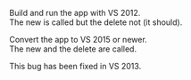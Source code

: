 Build and run the app with VS 2012.  
The new is called but the delete not (it should).  

Convert the app to VS 2015 or newer.  
The new and the delete are called.  

This bug has been fixed in VS 2013.  
